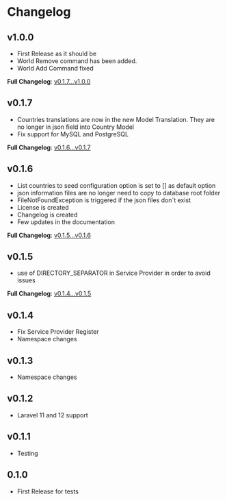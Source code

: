 # Changelog

## v1.0.0

- First Release as it should be
- World Remove command has been added.
- World Add Command fixed

**Full Changelog**: [v0.1.7...v1.0.0](https://github.com/claytongf/laravel-world-seed/compare/v0.1.7...v1.0.0)

## v0.1.7

- Countries translations are now in the new Model Translation. They are no longer in json field into Country Model
- Fix support for MySQL and PostgreSQL

**Full Changelog**: [v0.1.6...v0.1.7](https://github.com/claytongf/laravel-world-seed/compare/v0.1.6...v0.1.7)

## v0.1.6

- List countries to seed configuration option is set to [] as default option
- json information files are no longer need to copy to database root folder
- FileNotFoundException is triggered if the json files don´t exist
- License is created
- Changelog is created
- Few updates in the documentation

**Full Changelog**: [v0.1.5...v0.1.6](https://github.com/claytongf/laravel-world-seed/compare/v0.1.5...v0.1.6)

## v0.1.5

- use of DIRECTORY_SEPARATOR in Service Provider in order to avoid issues

**Full Changelog**: [v0.1.4...v0.1.5](https://github.com/claytongf/laravel-world-seed/compare/v0.1.4...v0.1.5)

## v0.1.4

- Fix Service Provider Register
- Namespace changes

## v0.1.3

- Namespace changes

## v0.1.2

- Laravel 11 and 12 support

## v0.1.1

- Testing

## 0.1.0

- First Release for tests
